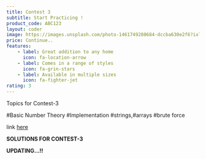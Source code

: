 ```yaml
---
title: Contest 3
subtitle: Start Practicing !
product_code: ABC123
layout: coder
image: https://images.unsplash.com/photo-1461749280684-dccba630e2f6?ixlib=rb-1.2.1&ixid=eyJhcHBfaWQiOjEyMDd9&w=1000&q=80
price: Continue..
features:
    - label: Great addition to any home
      icon: fa-location-arrow
    - label: Comes in a range of styles
      icon: fa-grin-stars
    - label: Available in multiple sizes
      icon: fa-fighter-jet
rating: 3
---
```

Topics for Contest-3


#Basic Number Theory #Implementation #strings,#arrays #brute force

link [here](https://www.hackerrank.com/snistcontest1)

**SOLUTIONS FOR CONTEST-3**

**UPDATING...!!**
